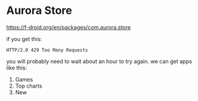 # Aurora Store

https://f-droid.org/en/packages/com.aurora.store

if you get this:

~~~
HTTP/2.0 429 Too Many Requests
~~~

you will probably need to wait about an hour to try again. we can get apps like
this:

1. Games
2. Top charts
3. New
